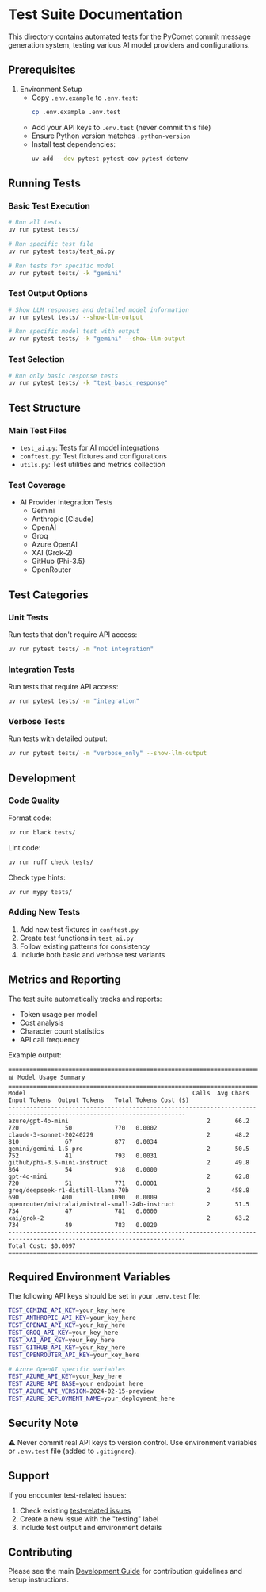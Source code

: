 # Test Suite Documentation

This directory contains automated tests for the PyComet commit message generation system, testing various AI model providers and configurations.

## Prerequisites

1. Environment Setup
   - Copy `.env.example` to `.env.test`:
     ```bash
     cp .env.example .env.test
     ```
   - Add your API keys to `.env.test` (never commit this file)
   - Ensure Python version matches `.python-version`
   - Install test dependencies:
     ```bash
     uv add --dev pytest pytest-cov pytest-dotenv
     ```

## Running Tests

### Basic Test Execution
```bash
# Run all tests
uv run pytest tests/

# Run specific test file
uv run pytest tests/test_ai.py

# Run tests for specific model
uv run pytest tests/ -k "gemini"
```

### Test Output Options
```bash
# Show LLM responses and detailed model information
uv run pytest tests/ --show-llm-output

# Run specific model test with output
uv run pytest tests/ -k "gemini" --show-llm-output
```

### Test Selection
```bash
# Run only basic response tests
uv run pytest tests/ -k "test_basic_response"
```

## Test Structure

### Main Test Files
- `test_ai.py`: Tests for AI model integrations
- `conftest.py`: Test fixtures and configurations
- `utils.py`: Test utilities and metrics collection

### Test Coverage
- AI Provider Integration Tests
  - Gemini
  - Anthropic (Claude)
  - OpenAI
  - Groq
  - Azure OpenAI
  - XAI (Grok-2)
  - GitHub (Phi-3.5)
  - OpenRouter

## Test Categories

### Unit Tests
Run tests that don't require API access:
```bash
uv run pytest tests/ -m "not integration"
```

### Integration Tests
Run tests that require API access:
```bash
uv run pytest tests/ -m "integration"
```

### Verbose Tests
Run tests with detailed output:
```bash
uv run pytest tests/ -m "verbose_only" --show-llm-output
```

## Development

### Code Quality

Format code:
```bash
uv run black tests/
```

Lint code:
```bash
uv run ruff check tests/
```

Check type hints:
```bash
uv run mypy tests/
```

### Adding New Tests
1. Add new test fixtures in `conftest.py`
2. Create test functions in `test_ai.py`
3. Follow existing patterns for consistency
4. Include both basic and verbose test variants

## Metrics and Reporting

The test suite automatically tracks and reports:
- Token usage per model
- Cost analysis
- Character count statistics
- API call frequency

Example output:
```
========================================================================================================================
📊 Model Usage Summary
========================================================================================================================
Model                                               Calls  Avg Chars   Input Tokens  Output Tokens   Total Tokens Cost ($)
------------------------------------------------------------------------------------------------------------------------
azure/gpt-4o-mini                                       2       66.2            720             50            770   0.0002
claude-3-sonnet-20240229                                2       48.2            810             67            877   0.0034
gemini/gemini-1.5-pro                                   2       50.5            752             41            793   0.0031
github/phi-3.5-mini-instruct                            2       49.8            864             54            918   0.0000
gpt-4o-mini                                             2       62.8            720             51            771   0.0001
groq/deepseek-r1-distill-llama-70b                      2      458.8            690            400           1090   0.0009
openrouter/mistralai/mistral-small-24b-instruct         2       51.5            734             47            781   0.0000
xai/grok-2                                              2       63.2            734             49            783   0.0020
------------------------------------------------------------------------------------------------------------------------
Total Cost: $0.0097
========================================================================================================================
```

## Required Environment Variables

The following API keys should be set in your `.env.test` file:

```bash
TEST_GEMINI_API_KEY=your_key_here
TEST_ANTHROPIC_API_KEY=your_key_here
TEST_OPENAI_API_KEY=your_key_here
TEST_GROQ_API_KEY=your_key_here
TEST_XAI_API_KEY=your_key_here
TEST_GITHUB_API_KEY=your_key_here
TEST_OPENROUTER_API_KEY=your_key_here

# Azure OpenAI specific variables
TEST_AZURE_API_KEY=your_key_here
TEST_AZURE_API_BASE=your_endpoint_here
TEST_AZURE_API_VERSION=2024-02-15-preview
TEST_AZURE_DEPLOYMENT_NAME=your_deployment_here
```

## Security Note
⚠️ Never commit real API keys to version control. Use environment variables or `.env.test` file (added to `.gitignore`).

## Support
If you encounter test-related issues:
1. Check existing [test-related issues](https://github.com/jaydoubleu/pycomet/issues?q=is%3Aissue+is%3Aopen+label%3Atesting)
2. Create a new issue with the "testing" label
3. Include test output and environment details

## Contributing
Please see the main [Development Guide](../DEVELOPMENT.md) for contribution guidelines and setup instructions. 